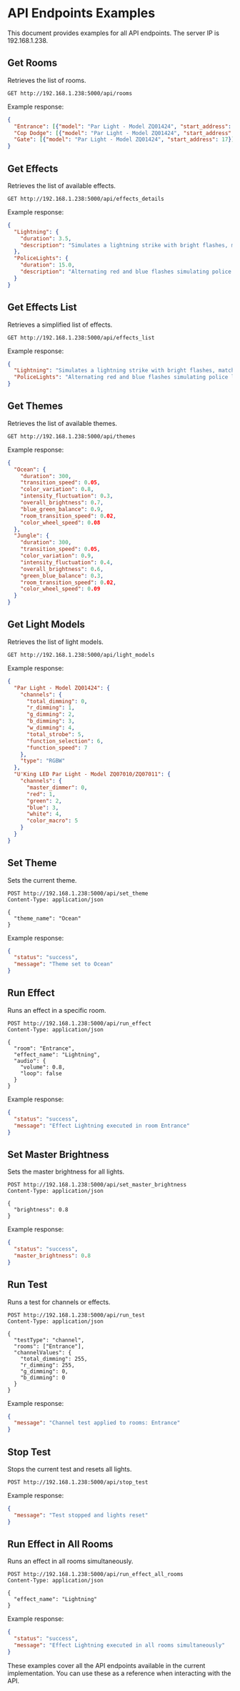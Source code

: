 # API Endpoints Examples

This document provides examples for all API endpoints. The server IP is 192.168.1.238.

## Get Rooms

Retrieves the list of rooms.

```
GET http://192.168.1.238:5000/api/rooms
```

Example response:
```json
{
  "Entrance": [{"model": "Par Light - Model ZQ01424", "start_address": 1}],
  "Cop Dodge": [{"model": "Par Light - Model ZQ01424", "start_address": 9}],
  "Gate": [{"model": "Par Light - Model ZQ01424", "start_address": 17}]
}
```

## Get Effects

Retrieves the list of available effects.

```
GET http://192.168.1.238:5000/api/effects_details
```

Example response:
```json
{
  "Lightning": {
    "duration": 3.5,
    "description": "Simulates a lightning strike with bright flashes, matching the audio spectrogram"
  },
  "PoliceLights": {
    "duration": 15.0,
    "description": "Alternating red and blue flashes simulating police lights"
  }
}
```

## Get Effects List

Retrieves a simplified list of effects.

```
GET http://192.168.1.238:5000/api/effects_list
```

Example response:
```json
{
  "Lightning": "Simulates a lightning strike with bright flashes, matching the audio spectrogram",
  "PoliceLights": "Alternating red and blue flashes simulating police lights"
}
```

## Get Themes

Retrieves the list of available themes.

```
GET http://192.168.1.238:5000/api/themes
```

Example response:
```json
{
  "Ocean": {
    "duration": 300,
    "transition_speed": 0.05,
    "color_variation": 0.8,
    "intensity_fluctuation": 0.3,
    "overall_brightness": 0.7,
    "blue_green_balance": 0.9,
    "room_transition_speed": 0.02,
    "color_wheel_speed": 0.08
  },
  "Jungle": {
    "duration": 300,
    "transition_speed": 0.05,
    "color_variation": 0.9,
    "intensity_fluctuation": 0.4,
    "overall_brightness": 0.6,
    "green_blue_balance": 0.3,
    "room_transition_speed": 0.02,
    "color_wheel_speed": 0.09
  }
}
```

## Get Light Models

Retrieves the list of light models.

```
GET http://192.168.1.238:5000/api/light_models
```

Example response:
```json
{
  "Par Light - Model ZQ01424": {
    "channels": {
      "total_dimming": 0,
      "r_dimming": 1,
      "g_dimming": 2,
      "b_dimming": 3,
      "w_dimming": 4,
      "total_strobe": 5,
      "function_selection": 6,
      "function_speed": 7
    },
    "type": "RGBW"
  },
  "U'King LED Par Light - Model ZQ07010/ZQ07011": {
    "channels": {
      "master_dimmer": 0,
      "red": 1,
      "green": 2,
      "blue": 3,
      "white": 4,
      "color_macro": 5
    }
  }
}
```

## Set Theme

Sets the current theme.

```
POST http://192.168.1.238:5000/api/set_theme
Content-Type: application/json

{
  "theme_name": "Ocean"
}
```

Example response:
```json
{
  "status": "success",
  "message": "Theme set to Ocean"
}
```

## Run Effect

Runs an effect in a specific room.

```
POST http://192.168.1.238:5000/api/run_effect
Content-Type: application/json

{
  "room": "Entrance",
  "effect_name": "Lightning",
  "audio": {
    "volume": 0.8,
    "loop": false
  }
}
```

Example response:
```json
{
  "status": "success",
  "message": "Effect Lightning executed in room Entrance"
}
```

## Set Master Brightness

Sets the master brightness for all lights.

```
POST http://192.168.1.238:5000/api/set_master_brightness
Content-Type: application/json

{
  "brightness": 0.8
}
```

Example response:
```json
{
  "status": "success",
  "master_brightness": 0.8
}
```

## Run Test

Runs a test for channels or effects.

```
POST http://192.168.1.238:5000/api/run_test
Content-Type: application/json

{
  "testType": "channel",
  "rooms": ["Entrance"],
  "channelValues": {
    "total_dimming": 255,
    "r_dimming": 255,
    "g_dimming": 0,
    "b_dimming": 0
  }
}
```

Example response:
```json
{
  "message": "Channel test applied to rooms: Entrance"
}
```

## Stop Test

Stops the current test and resets all lights.

```
POST http://192.168.1.238:5000/api/stop_test
```

Example response:
```json
{
  "message": "Test stopped and lights reset"
}
```

## Run Effect in All Rooms

Runs an effect in all rooms simultaneously.

```
POST http://192.168.1.238:5000/api/run_effect_all_rooms
Content-Type: application/json

{
  "effect_name": "Lightning"
}
```

Example response:
```json
{
  "status": "success",
  "message": "Effect Lightning executed in all rooms simultaneously"
}
```

These examples cover all the API endpoints available in the current implementation. You can use these as a reference when interacting with the API.
